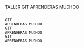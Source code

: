 TALLER GIT 
APRENDERAS MUCHOO
```

GIT 
APRENDERAS MUCHOO
GIT 
APRENDERAS MUCHOO
GIT 
APRENDERAS MUCHOO
